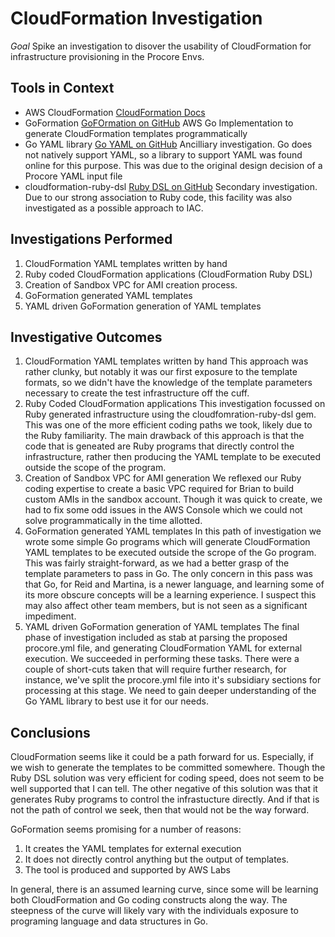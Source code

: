 CloudFormation Investigation
============================

*Goal* Spike an investigation to disover the usability of CloudFormation for
infrastructure provisioning in the Procore Envs.


Tools in Context
----------------
- AWS CloudFormation [CloudFormation Docs](https://docs.aws.amazon.com/AWSCloudFormation/latest/UserGuide/Welcome.html)
- GoFormation [GoFOrmation on GitHub](https://github.com/awslabs/goformation)
    AWS Go Implementation to generate CloudFormation templates programmatically
- Go YAML library [Go YAML on GitHub](https://github.com/go-yaml/yaml)
    Ancilliary investigation. Go does not natively support YAML, so 
    a library to support YAML was found online for this purpose. This was
    due to the original design decision of a Procore YAML input file
- cloudformation-ruby-dsl [Ruby DSL on GitHub](https://github.com/bazaarvoice/cloudformation-ruby-dsl)
    Secondary investigation. Due to our strong association to Ruby code,
    this facility was also investigated as a possible approach to IAC.


Investigations Performed
------------------------
1. CloudFormation YAML templates written by hand
2. Ruby coded CloudFormation applications (CloudFormation Ruby DSL)
3. Creation of Sandbox VPC for AMI creation process.
4. GoFormation generated YAML templates
5. YAML driven GoFormation generation of YAML templates


Investigative Outcomes
----------------------
1. CloudFormation YAML templates written by hand
    This approach was rather clunky, but notably it was our first exposure to
    the template formats, so we didn't have the knowledge of the template
    parameters necessary to create the test infrastructure off the cuff.
2. Ruby Coded CloudFormation applications
    This investigation focussed on Ruby generated infrastructure using the 
    cloudfomration-ruby-dsl gem. This was one of the more efficient
    coding paths we took, likely due to the Ruby familiarity. The main
    drawback of this approach is that the code that is geneated are Ruby
    programs that directly control the infrastructure, rather then 
    producing the YAML template to be executed outside the scope of the program.
3. Creation of Sandbox VPC for AMI generation
    We reflexed our Ruby coding expertise to create a basic VPC required
    for Brian to build custom AMIs in the sandbox account. Though it was quick
    to create, we had to fix some odd issues in the AWS Console which we could
    not solve programmatically in the time allotted.
4. GoFormation generated YAML templates
    In this path of investigation we wrote some simple Go programs which will
    generate CloudFormation YAML templates to be executed outside the scrope
    of the Go program. This was fairly straight-forward, as we had a better
    grasp of the template parameters to pass in Go. The only concern in this 
    pass was that Go, for Reid and Martina, is a newer language, and learning some of
    its more obscure concepts will be a learning experience. I suspect this 
    may also affect other team members, but is not seen as a significant
    impediment.
5. YAML driven GoFormation generation of YAML templates
    The final phase of investigation included as stab at parsing the proposed
    procore.yml file, and generating CloudFormation YAML for external execution.
    We succeeded in performing these tasks. There were a couple of short-cuts
    taken that will require further research, for instance, we've split the
    procore.yml file into it's subsidiary sections for processing at this
    stage. We need to gain deeper understanding of the Go YAML library to best
    use it for our needs.


Conclusions
-----------
CloudFormation seems like it could be a path forward for us. Especially, if we
wish to generate the templates to be committed somewhere. Though the Ruby DSL
solution was very efficient for coding speed, does not seem to be well
supported that I can tell. The other negative of this solution was that it
generates Ruby programs to control the infrastucture directly. And if that is
not the path of control we seek, then that would not be the way forward. 

GoFormation seems promising for a number of reasons:
1. It creates the YAML templates for external execution
2. It does not directly control anything but the output of templates.
3. The tool is produced and supported by AWS Labs

In general, there is an assumed learning curve, since some will be learning
both CloudFormation and Go coding constructs along the way. The steepness of the
curve will likely vary with the individuals exposure to programing language
and data structures in Go.
